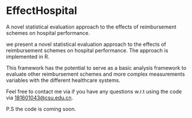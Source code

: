 # EffectHospital
A novel statistical evaluation approach to the effects of reimbursement schemes on hospital performance.  

we present a novel statistical evaluation approach to the effects of reimbursement schemes on hospital performance.  The approach is implemented in R. 

This framework has the potential to serve as a basic analysis framework to evaluate other reimbursement schemes and more complex measurements variables with the different healthcare systems. 

Feel free to contact me via if you have any questions w.r.t using the code via 181601043@csu.edu.cn. 

P.S the code is coming soon. 
